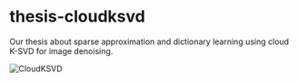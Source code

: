 # thesis-cloudksvd

Our thesis about sparse approximation and dictionary learning using cloud K-SVD for image denoising.

![CloudKSVD](https://i.ibb.co/QvsxbgF/denoising.png)
